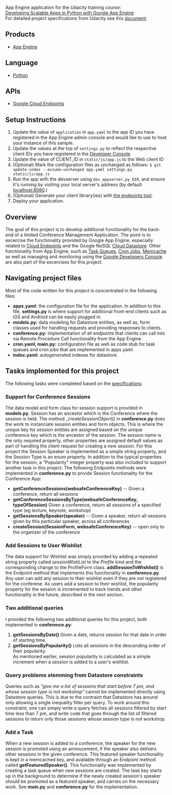 App Engine application for the Udacity training course:  
[Developing Scalable Apps in Python with Google App Engine][8]  
For detailed project specifications from Udacity see this [document][9].  
## Products
- [App Engine][1]

## Language
- [Python][2]

## APIs
- [Google Cloud Endpoints][3]

## Setup Instructions
1. Update the value of `application` in `app.yaml` to the app ID you
   have registered in the App Engine admin console and would like to use to host
   your instance of this sample.
1. Update the values at the top of `settings.py` to
   reflect the respective client IDs you have registered in the
   [Developer Console][4].
1. Update the value of CLIENT_ID in `static/js/app.js` to the Web client ID
1. (Optional) Mark the configuration files as unchanged as follows:
   `$ git update-index --assume-unchanged app.yaml settings.py static/js/app.js`
1. Run the app with the devserver using `dev_appserver.py DIR`, and ensure it's running by visiting your local server's address (by default [localhost:8080][5].)
1. (Optional) Generate your client library(ies) with [the endpoints tool][6].
1. Deploy your application.

## Overview
The goal of this project is to develop additional functionality for the back-end of a limited Conference Management Application. The point is to excercise the functionality provided by Google App Engine, especially related to [Cloud Endpoints][10] and the Google NoSQL [Cloud Datastore][11]. Other functionality from App Engine, such as [Task Queues][12], [Cron Jobs][13], [Memcache][15] as well as managing and monitoring using the [Google Developers Console][14] are also part of the excercises for this project.

## Navigating project files
Most of the code written for this project is concentrated in the following files:

*  **apps.yaml:** the configuration file for the application. In addition to this file, **settings.py** is where support for additional front-end clients such as iOS and Andriod can be easily plugged in.
*  **models.py:** data modeling for Datastore entities, as well as, form classes used for handling requests and providing responses to clients.
*  **conference.py:** implementation of all endpoints that clients can call into via Remote Procedure Call functionality from the App Engine.
*  **cron.yaml, main.py:** configuration file as well as code stub for task queues and cron jobs that are implemented in apps.yaml.
*  **index.yaml:** autogenerated indexes for datastore.

## Tasks implemented for this project
The following tasks were completed based on the [specifications][9]:

### Support for Conference Sessions
The data model and form class for session support is provided in **models.py**. Session has an ancestor which is the Conference where the session is held. The method *_createSessionObject()* in **conference.py** does the work to instanciate session entities and form objects. This is where the unique key for session entities are assigned based on the unique conference key which is the ancestor of the session. The session name is the only required property, other properties are assigned default values as part of handling the client request for creating a new session. For this project the Session Speaker is implemented as a simple string property, and the Session Type is an enum property. In addition to the typical properties for the session, a "Popularity" integer property was also included to support another task in this project. The following Endpoints methods were implemented in **conference.py** to privide Session functionality for the Conference App:
*  **getConferenceSessions(websafeConferenceKey)** -- Given a conference, return all sessions
*  **getConferenceSessionsByType(websafeConferenceKey, typeOfSession)** Given a conference, return all sessions of a specified type (eg lecture, keynote, workshop)
*  **getSessionsBySpeaker(speaker)** -- Given a speaker, return all sessions given by this particular speaker, across all conferences
*  **createSession(SessionForm, websafeConferenceKey)** -- open only to the organizer of the conference

### Add Sessions to User Wishlist
The data support for Wishlist was simply provided by adding a repeated string property called *sessionWishList* to the *Profile* kind and the corresponding change to the ProfileForm class. **addSessionToWishlist()** is the Endpoint method that implements this functionality in **conference.py**. Any user can add any session to their wishlist even if they are not registered for the conferene. As users add a session to their wishlist, the popularity property for the session is incremented to track trends and other functionality in the future, described in the next section. 

### Two additional queries
I provided the following two additional queries for this project, both implemented in **conference.py**:

1.  **getSessionsByDate()** Given a date, returns session for that date in order of starting time.
2.  **getSessionsByPopularity()** Lists all sessions in the descending order of their popularity.   
As mentioned earlier, session popularity is calculated as a simple increment when a session is added to a user's wishlist.

### Query problems stemming from Datastore constraints
Queries such as *"give me a list of sessions that start before 7 pm, and whose session type is not workshop"* cannot be implemented directly using Datastore queries. This is due to the contraint that Datastore has around only allowing a single inequality filter per query. To work around this constraint, one can simply write a query fetches all sessions filtered by start time less than 7 pm, and write code that goes through the list of filtered sessions to return only those sessions whose session type is not workshop.

### Add a Task
When a new session is added to a conference, the speaker for the new session is promoted using an annoucement, if the speaker also delivers other sessions in the given conference. This featured speaker functionality is kept in a memcached key, and available through an Endpoint method called **getFeaturedSpeaker()**. This functionality was implemented by creating a task queue when new sessions are created. The task key starts up in the background to determine if the newly created session's speaker should be promoted as a featured speaker, and carries on the necessary work. See **main.py** and **conference.py** for the implementation.

###
[1]: https://developers.google.com/appengine
[2]: http://python.org
[3]: https://developers.google.com/appengine/docs/python/endpoints/
[4]: https://console.developers.google.com/
[5]: https://localhost:8080/
[6]: https://developers.google.com/appengine/docs/python/endpoints/endpoints_tool
[7]: https://docs.google.com/document/d/1H9anIDV4QCPttiQEwpGe6MnMBx92XCOlz0B4ciD7lOs/pub
[8]: https://www.udacity.com/course/developing-scalable-apps-in-python--ud858
[9]: https://docs.google.com/document/d/1H9anIDV4QCPttiQEwpGe6MnMBx92XCOlz0B4ciD7lOs/pub
[10]: https://cloud.google.com/endpoints/
[11]: https://cloud.google.com/datastore/
[12]: https://cloud.google.com/appengine/docs/python/config/queue
[13]: https://cloud.google.com/appengine/docs/python/config/cron?hl=en
[14]: https://developers.google.com/console/help/new/
[15]: https://cloud.google.com/appengine/docs/python/memcache/usingmemcache?hl=en

